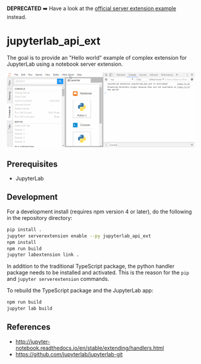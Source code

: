 **DEPRECATED** :arrow_right: Have a look at the [official server extension example](https://github.com/jupyterlab/extension-examples) instead.

# jupyterlab_api_ext

The goal is to provide an "Hello world" example of complex extension for JupyterLab using a notebook server extension.

![demo](demo_extension.gif)

## Prerequisites

* JupyterLab

## Development

For a development install (requires npm version 4 or later), do the following in the repository directory:

```bash
pip install .
jupyter serverextension enable --py jupyterlab_api_ext
npm install
npm run build
jupyter labextension link .
```

In addition to the traditional TypeScript package, the python handler package needs to be installed and activated. This is the reason for the `pip` and `jupyter serverextension` commands.

To rebuild the TypeScript package and the JupyterLab app:

```bash
npm run build
jupyter lab build
```

## References

* http://jupyter-notebook.readthedocs.io/en/stable/extending/handlers.html
* https://github.com/jupyterlab/jupyterlab-git 
